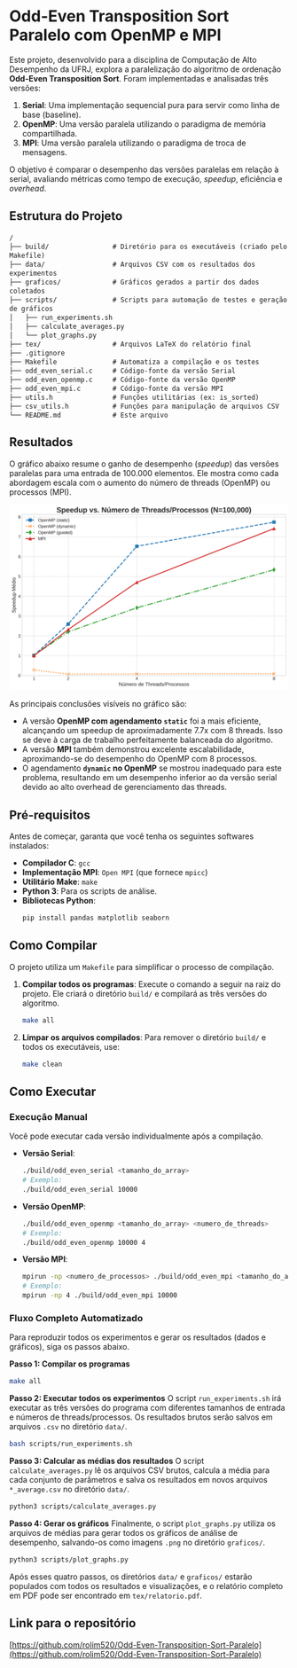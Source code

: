 # Odd-Even Transposition Sort Paralelo com OpenMP e MPI

Este projeto, desenvolvido para a disciplina de Computação de Alto Desempenho da UFRJ, explora a paralelização do algoritmo de ordenação **Odd-Even Transposition Sort**. Foram implementadas e analisadas três versões:
1.  **Serial**: Uma implementação sequencial pura para servir como linha de base (baseline).
2.  **OpenMP**: Uma versão paralela utilizando o paradigma de memória compartilhada.
3.  **MPI**: Uma versão paralela utilizando o paradigma de troca de mensagens.

O objetivo é comparar o desempenho das versões paralelas em relação à serial, avaliando métricas como tempo de execução, *speedup*, eficiência e *overhead*.

## Estrutura do Projeto

```
/
├── build/                # Diretório para os executáveis (criado pelo Makefile)
├── data/                 # Arquivos CSV com os resultados dos experimentos
├── graficos/             # Gráficos gerados a partir dos dados coletados
├── scripts/              # Scripts para automação de testes e geração de gráficos
│   ├── run_experiments.sh
│   ├── calculate_averages.py
│   └── plot_graphs.py
├── tex/                  # Arquivos LaTeX do relatório final
├── .gitignore
├── Makefile              # Automatiza a compilação e os testes
├── odd_even_serial.c     # Código-fonte da versão Serial
├── odd_even_openmp.c     # Código-fonte da versão OpenMP
├── odd_even_mpi.c        # Código-fonte da versão MPI
├── utils.h               # Funções utilitárias (ex: is_sorted)
├── csv_utils.h           # Funções para manipulação de arquivos CSV
└── README.md             # Este arquivo
```

## Resultados

O gráfico abaixo resume o ganho de desempenho (*speedup*) das versões paralelas para uma entrada de 100.000 elementos. Ele mostra como cada abordagem escala com o aumento do número de threads (OpenMP) ou processos (MPI).

![Speedup vs. Número de Threads/Processos](graficos/speedup_vs_processos_100000.png)

As principais conclusões visíveis no gráfico são:
- A versão **OpenMP com agendamento `static`** foi a mais eficiente, alcançando um speedup de aproximadamente 7.7x com 8 threads. Isso se deve à carga de trabalho perfeitamente balanceada do algoritmo.
- A versão **MPI** também demonstrou excelente escalabilidade, aproximando-se do desempenho do OpenMP com 8 processos.
- O agendamento **`dynamic` no OpenMP** se mostrou inadequado para este problema, resultando em um desempenho inferior ao da versão serial devido ao alto overhead de gerenciamento das threads.

## Pré-requisitos

Antes de começar, garanta que você tenha os seguintes softwares instalados:

*   **Compilador C**: `gcc`
*   **Implementação MPI**: `Open MPI` (que fornece `mpicc`)
*   **Utilitário Make**: `make`
*   **Python 3**: Para os scripts de análise.
*   **Bibliotecas Python**:
    ```bash
    pip install pandas matplotlib seaborn
    ```

## Como Compilar

O projeto utiliza um `Makefile` para simplificar o processo de compilação.

1.  **Compilar todos os programas**:
    Execute o comando a seguir na raiz do projeto. Ele criará o diretório `build/` e compilará as três versões do algoritmo.
    ```bash
    make all
    ```

2.  **Limpar os arquivos compilados**:
    Para remover o diretório `build/` e todos os executáveis, use:
    ```bash
    make clean
    ```

## Como Executar

### Execução Manual

Você pode executar cada versão individualmente após a compilação.

*   **Versão Serial**:
    ```bash
    ./build/odd_even_serial <tamanho_do_array>
    # Exemplo:
    ./build/odd_even_serial 10000
    ```

*   **Versão OpenMP**:
    ```bash
    ./build/odd_even_openmp <tamanho_do_array> <numero_de_threads>
    # Exemplo:
    ./build/odd_even_openmp 10000 4
    ```

*   **Versão MPI**:
    ```bash
    mpirun -np <numero_de_processos> ./build/odd_even_mpi <tamanho_do_array>
    # Exemplo:
    mpirun -np 4 ./build/odd_even_mpi 10000
    ```

### Fluxo Completo Automatizado

Para reproduzir todos os experimentos e gerar os resultados (dados e gráficos), siga os passos abaixo.

**Passo 1: Compilar os programas**
```bash
make all
```

**Passo 2: Executar todos os experimentos**
O script `run_experiments.sh` irá executar as três versões do programa com diferentes tamanhos de entrada e números de threads/processos. Os resultados brutos serão salvos em arquivos `.csv` no diretório `data/`.

```bash
bash scripts/run_experiments.sh
```

**Passo 3: Calcular as médias dos resultados**
O script `calculate_averages.py` lê os arquivos CSV brutos, calcula a média para cada conjunto de parâmetros e salva os resultados em novos arquivos `*_average.csv` no diretório `data/`.

```bash
python3 scripts/calculate_averages.py
```

**Passo 4: Gerar os gráficos**
Finalmente, o script `plot_graphs.py` utiliza os arquivos de médias para gerar todos os gráficos de análise de desempenho, salvando-os como imagens `.png` no diretório `graficos/`.

```bash
python3 scripts/plot_graphs.py
```

Após esses quatro passos, os diretórios `data/` e `graficos/` estarão populados com todos os resultados e visualizações, e o relatório completo em PDF pode ser encontrado em `tex/relatorio.pdf`.

## Link para o repositório

[https://github.com/rolim520/Odd-Even-Transposition-Sort-Paralelo](https://github.com/rolim520/Odd-Even-Transposition-Sort-Paralelo)
